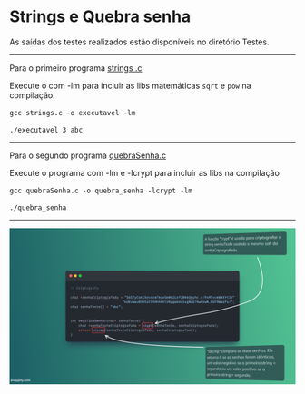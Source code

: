 # Strings e Quebra senha

As saídas dos testes realizados estão disponíveis no diretório Testes.

----

Para o primeiro programa [strings .c](./strings.c)

Execute o com -lm para incluir as libs matemáticas `sqrt` e `pow` na compilação.
```
gcc strings.c -o executavel -lm 
```

```
./executavel 3 abc
```

----

Para o segundo programa [quebraSenha.c](./quebraSenha.c)

Execute o programa com -lm e -lcrypt para incluir as libs na compilação 
```
gcc quebraSenha.c -o quebra_senha -lcrypt -lm
```

```
./quebra_senha
```

----

![About](Snippet.png)
